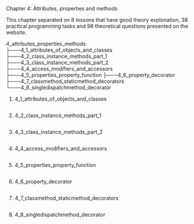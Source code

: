 Chapter 4: Attributes, properties and methods

This chapter separated on 8 lessons that have good theory explonation, 38 practical programming tasks and 98 theoretical questions presented on the website.

4_attributes_properties_methods
├───4_1_attributes_of_objects_and_classes
├───4_2_class_instance_methods_part_1
├───4_3_class_instance_methods_part_2
├───4_4_access_modifiers_and_accessors
├───4_5_properties_property_function
├───4_6_property_decorator
├───4_7_classmethod_staticmethod_decorators
└───4_8_singledispatchmethod_decorator

1. 4_1_attributes_of_objects_and_classes

```

```

2. 4_2_class_instance_methods_part_1

```

```

3. 4_3_class_instance_methods_part_2

```

```

4. 4_4_access_modifiers_and_accessors

```

```

5. 4_5_properties_property_function

```

```

6. 4_6_property_decorator

```

```

7. 4_7_classmethod_staticmethod_decorators

```

```

8. 4_8_singledispatchmethod_decorator

```

```
